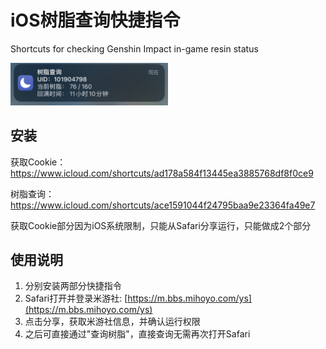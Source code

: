 # iOS树脂查询快捷指令

Shortcuts for checking Genshin Impact in-game resin status

<img src="./img/3.png" width=50% height=50%>

## 安装

获取Cookie：https://www.icloud.com/shortcuts/ad178a584f13445ea3885768df8f0ce9

树脂查询：https://www.icloud.com/shortcuts/ace1591044f24795baa9e23364fa49e7

获取Cookie部分因为iOS系统限制，只能从Safari分享运行，只能做成2个部分


## 使用说明

1) 分别安装两部分快捷指令
2) Safari打开并登录米游社: [https://m.bbs.mihoyo.com/ys](https://m.bbs.mihoyo.com/ys)
3) 点击分享，获取米游社信息，并确认运行权限
4) 之后可直接通过"查询树脂"，直接查询无需再次打开Safari


